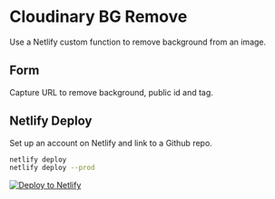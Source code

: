 # Cloudinary BG Remove
Use a Netlify custom function to remove background from an image.

## Form 
Capture URL to remove background, public id and tag.

## Netlify Deploy

Set up an account on Netlify and link to a Github repo.

```bash
netlify deploy 
netlify deploy --prod
```

<a href="https://app.netlify.com/start/deploy?repository=https://github.com/rebeccapeltz/cld-bgremoval"><img src="https://www.netlify.com/img/deploy/button.svg" alt="Deploy to Netlify"></a>

